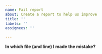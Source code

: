 ```yaml
---
name: Fail report
about: Create a report to help us improve
title: ''
labels: ''
assignees: ''

---
```


**In which file (and line) I made the mistake?**
